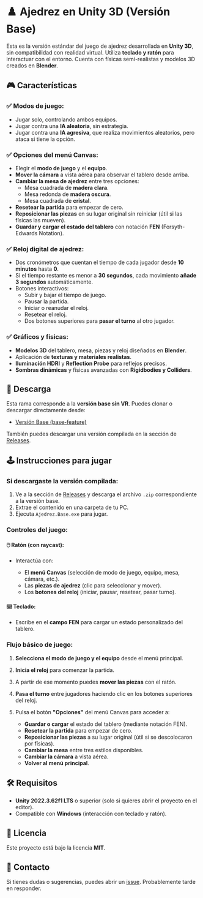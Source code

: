 # ♟️ Ajedrez en Unity 3D (Versión Base)

Esta es la versión estándar del juego de ajedrez desarrollada en **Unity 3D**, sin compatibilidad con realidad virtual. Utiliza **teclado y ratón** para interactuar con el entorno. Cuenta con físicas semi-realistas y modelos 3D creados en **Blender**.

## 🎮 Características

### ✅ Modos de juego:
- Jugar solo, controlando ambos equipos.
- Jugar contra una **IA aleatoria**, sin estrategia.
- Jugar contra una **IA agresiva**, que realiza movimientos aleatorios, pero ataca si tiene la opción.

### ✅ Opciones del menú Canvas:
- Elegir el **modo de juego** y el **equipo**.
- **Mover la cámara** a vista aérea para observar el tablero desde arriba.
- **Cambiar la mesa de ajedrez** entre tres opciones:
  - Mesa cuadrada de **madera clara**.
  - Mesa redonda de **madera oscura**.
  - Mesa cuadrada de **cristal**.
- **Resetear la partida** para empezar de cero.
- **Reposicionar las piezas** en su lugar original sin reiniciar (útil si las físicas las mueven).
- **Guardar y cargar el estado del tablero** con notación **FEN** (Forsyth-Edwards Notation).

### ✅ Reloj digital de ajedrez:
- Dos cronómetros que cuentan el tiempo de cada jugador desde **10 minutos** hasta **0**.
- Si el tiempo restante es menor a **30 segundos**, cada movimiento **añade 3 segundos** automáticamente.
- Botones interactivos:
  - Subir y bajar el tiempo de juego.
  - Pausar la partida.
  - Iniciar o reanudar el reloj.
  - Resetear el reloj.
  - Dos botones superiores para **pasar el turno** al otro jugador.

### ✅ Gráficos y físicas:
- **Modelos 3D** del tablero, mesa, piezas y reloj diseñados en **Blender**.
- Aplicación de **texturas y materiales realistas**.
- **Iluminación HDRI** y **Reflection Probe** para reflejos precisos.
- **Sombras dinámicas** y físicas avanzadas con **Rigidbodies y Colliders**.

## 📂 Descarga

Esta rama corresponde a la **versión base sin VR**. Puedes clonar o descargar directamente desde:

- [Versión Base (base-feature)](https://github.com/Unicromus/TFG.Chess/tree/base-feature)

También puedes descargar una versión compilada en la sección de [Releases](https://github.com/Unicromus/TFG.Chess/releases).

## 🕹️ Instrucciones para jugar

### Si descargaste la versión compilada:

1. Ve a la sección de [Releases](https://github.com/Unicromus/TFG.Chess/releases) y descarga el archivo `.zip` correspondiente a la versión base.
2. Extrae el contenido en una carpeta de tu PC.
3. Ejecuta `Ajedrez.Base.exe` para jugar.

### Controles del juego:

#### 🖱️ Ratón (con raycast):

* Interactúa con:

  * El **menú Canvas** (selección de modo de juego, equipo, mesa, cámara, etc.).
  * Las **piezas de ajedrez** (clic para seleccionar y mover).
  * Los **botones del reloj** (iniciar, pausar, resetear, pasar turno).

#### ⌨️ Teclado:

* Escribe en el **campo FEN** para cargar un estado personalizado del tablero.

### Flujo básico de juego:

1. **Selecciona el modo de juego y el equipo** desde el menú principal.
2. **Inicia el reloj** para comenzar la partida.
3. A partir de ese momento puedes **mover las piezas** con el ratón.
4. **Pasa el turno** entre jugadores haciendo clic en los botones superiores del reloj.
5. Pulsa el botón **"Opciones"** del menú Canvas para acceder a:

   * **Guardar o cargar** el estado del tablero (mediante notación FEN).
   * **Resetear la partida** para empezar de cero.
   * **Reposicionar las piezas** a su lugar original (útil si se descolocaron por físicas).
   * **Cambiar la mesa** entre tres estilos disponibles.
   * **Cambiar la cámara** a vista aérea.
   * **Volver al menú principal**.

## 🛠️ Requisitos

- **Unity 2022.3.62f1 LTS** o superior (solo si quieres abrir el proyecto en el editor).
- Compatible con **Windows** (interacción con teclado y ratón).

## 📜 Licencia

Este proyecto está bajo la licencia **MIT**.

## 📧 Contacto

Si tienes dudas o sugerencias, puedes abrir un [issue](https://github.com/Unicromus/TFG.Chess/issues). Probablemente tarde en responder.
